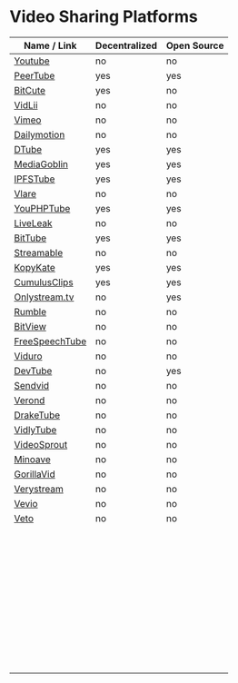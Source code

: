 # Video Sharing Platforms
| Name / Link                                               | Decentralized | Open Source |
| --------------------------------------------------------- | ------------- | ----------- |
| [Youtube](https://www.youtube.com/)                       | no            | no          |
| [PeerTube](https://joinpeertube.org/)                     | yes           | yes         |
| [BitCute](https://www.bitchute.com/)                      | yes           | no          |
| [VidLii](https://www.vidlii.com/)                         | no            | no          |
| [Vimeo](https://vimeo.com/)                               | no            | no          |
| [Dailymotion](https://www.dailymotion.com/)               | no            | no          |
| [DTube](https://d.tube/)                                  | yes           | yes         |
| [MediaGoblin](https://mediagoblin.org/)                   | yes           | yes         |
| [IPFSTube](https://ipfstube.erindachtler.me/)             | yes           | yes         |
| [Vlare](https://vlare.tv/)                                | no            | no          |
| [YouPHPTube](https://www.youphptube.com/)                 | yes           | yes         |
| [LiveLeak](https://www.liveleak.com/)                     | no            | no          |
| [BitTube](https://bit.tube/dashboard)                     | yes           | yes         |
| [Streamable](https://streamable.com/)                     | no            | no          |
| [KopyKate](https://github.com/misses-robot/KopyKate-Big/) | yes           | yes         |
| [CumulusClips](http://cumulusclips.org/)                  | yes           | yes         |
| [Onlystream.tv](https://onlystream.tv/)                   | no            | yes         |
| [Rumble](https://rumble.com/)                             | no            | no          |
| [BitView](http://www.bitview.net/)                        | no            | no          |
| [FreeSpeechTube](https://www.freespeechtube.org/)         | no            | no          |
| [Viduro](https://viduro.net/)                             | no            | no          |
| [DevTube](https://dev.tube/)                              | no            | yes         |
| [Sendvid](https://sendvid.com/)                           | no            | no          |
| [Verond](https://www.verond.com/)                         | no            | no          |
| [DrakeTube](http://drakedragsaw.yooco.org/)               | no            | no          |
| [VidlyTube](https://vidlytube.com/)                       | no            | no          |
| [VideoSprout](https://www.videosprout.com/)               | no            | no          |
| [Minoave](https://www.minoave.com/)                       | no            | no          |
| [GorillaVid](https://gorillavid.in/)                      | no            | no          |
| [Verystream](https://verystream.com/)                     | no            | no          |
| [Vevio](https://vev.io/home)                              | no            | no          |
| [Veto](https://www.veto.social/)                          | no            | no          |
| []() |    |  |
| []() |    |  |
| []() |    |  |
| []() |    |  |
| []() |    |  |
| []() |    |  |
| []() |    |  |
| []() |    |  |
| []() |    |  |
| []() |    |  |
| []() |    |  |
| []() |    |  |
| []() |    |  |
| []() |    |  |
| []() |    |  |
| []() |    |  |
| []() |    |  |
| []() |    |  |
| []() |    |  |
| []() |    |  |
| []() |    |  |
| []() |    |  |
| []() |    |  |
| []() |    |  |
| []() |    |  |
| []() |    |  |
| []() |    |  |
| []() |    |  |
| []() |    |  |
| []() |    |  |
| []() |    |  |
| []() |    |  |
| []() |    |  |
| []() |    |  |
| []() |    |  |
| []() |    |  |
| []() |    |  |
| []() |    |  |
| []() |    |  |
| []() |    |  |
| []() |    |  |
| []() |    |  |
| []() |    |  |
